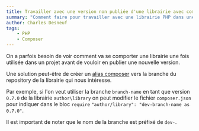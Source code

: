 ```yaml
---
title: Travailler avec une version non publiée d'une librairie avec composer
summary: "Comment faire pour travailler avec une librairie PHP dans une version non publiée."
author: Charles Desneuf
tags:
    - PHP
    - Composer
---
```


On a parfois besoin de voir comment va se comporter une librairie une fois utilisée dans un projet avant de vouloir en 
publier une nouvelle version.

Une solution peut-être de créer un [alias composer](https://getcomposer.org/doc/articles/aliases.md) vers la branche 
du repository de la librairie qui nous intéresse.

Par exemple, si l'on veut utiliser la branche `branch-name` en tant que version `0.7.0` de la librairie `author\library` 
on peut modifier le fichier `composer.json` pour indiquer dans le bloc `require` `"author/library": "dev-branch-name as 0.7.0"`.

Il est important de noter que le nom de la branche est préfixé de `dev-`.


